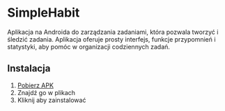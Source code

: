 # SimpleHabit
Aplikacja na Androida do zarządzania zadaniami, która pozwala tworzyć i śledzić zadania. Aplikacja oferuje prosty interfejs, funkcje przypomnień i statystyki, aby pomóc w organizacji codziennych zadań.

## Instalacja

1. [Pobierz APK](https://github.com/mati101811/SimpleHabit/raw/master/app/debug/SimpleHabit-1.0.0-beta.1.apk)
2. Znajdź go w plikach
3. Kliknij aby zainstalować
